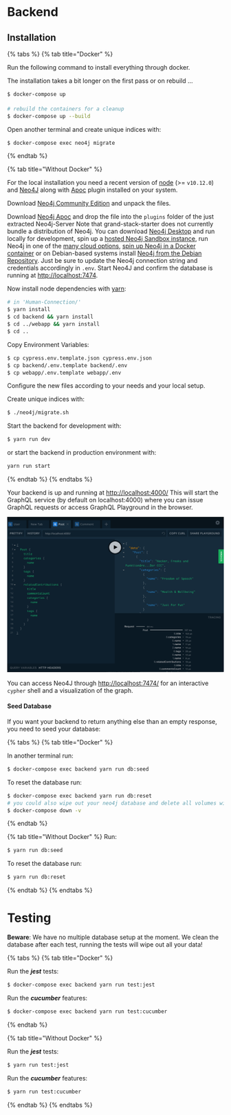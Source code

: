 # Backend

## Installation
{% tabs %}
{% tab title="Docker" %}

Run the following command to install everything through docker.

The installation takes a bit longer on the first pass or on rebuild ...

```bash
$ docker-compose up

# rebuild the containers for a cleanup
$ docker-compose up --build
```
Open another terminal and create unique indices with:

```bash
$ docker-compose exec neo4j migrate
```

{% endtab %}

{% tab title="Without Docker" %}

For the local installation you need a recent version of [node](https://nodejs.org/en/)
(&gt;= `v10.12.0`) and [Neo4J](https://neo4j.com/) along with
[Apoc](https://github.com/neo4j-contrib/neo4j-apoc-procedures) plugin installed
on your system.

Download [Neo4j Community Edition](https://neo4j.com/download-center/#releases) and unpack the files.

Download [Neo4j Apoc](https://github.com/neo4j-contrib/neo4j-apoc-procedures/releases) and drop the file into the `plugins` folder of the just extracted Neo4j-Server
Note that grand-stack-starter does not currently bundle a distribution of Neo4j. You can download [Neo4j Desktop](https://neo4j.com/download/) and run locally for development, spin up a [hosted Neo4j Sandbox instance](https://neo4j.com/download/), run Neo4j in one of the [many cloud options](https://neo4j.com/developer/guide-cloud-deployment/), [spin up Neo4j in a Docker container](https://neo4j.com/developer/docker/) or on Debian-based systems install [Neo4j from the Debian Repository](http://debian.neo4j.org/). Just be sure to update the Neo4j connection string and credentials accordingly in `.env`.
Start Neo4J and confirm the database is running at [http://localhost:7474](http://localhost:7474).

Now install node dependencies with [yarn](https://yarnpkg.com/en/):
```bash
# in 'Human-Connection/'
$ yarn install
$ cd backend && yarn install
$ cd ../webapp && yarn install
$ cd ..
```

Copy Environment Variables:
```bash
$ cp cypress.env.template.json cypress.env.json
$ cp backend/.env.template backend/.env
$ cp webapp/.env.template webapp/.env
```
Configure the new files according to your needs and your local setup.

Create unique indices with:

```bash
$ ./neo4j/migrate.sh
```

Start the backend for development with:
```bash
$ yarn run dev
```

or start the backend in production environment with:
```bash
yarn run start
```

{% endtab %}
{% endtabs %}

Your backend is up and running at [http://localhost:4000/](http://localhost:4000/)
This will start the GraphQL service \(by default on localhost:4000\) where you can issue GraphQL requests or access GraphQL Playground in the browser. 

![GraphQL Playground](../.gitbook/assets/graphql-playground.png)

You can access Neo4J through [http://localhost:7474/](http://localhost:7474/)
for an interactive `cypher` shell and a visualization of the graph.


#### Seed Database

If you want your backend to return anything else than an empty response, you
need to seed your database:

{% tabs %}
{% tab title="Docker" %}

In another terminal run:
```bash
$ docker-compose exec backend yarn run db:seed
```

To reset the database run:
```bash
$ docker-compose exec backend yarn run db:reset
# you could also wipe out your neo4j database and delete all volumes with:
$ docker-compose down -v
```
{% endtab %}

{% tab title="Without Docker" %}
Run:
```bash
$ yarn run db:seed
```

To reset the database run:
```bash
$ yarn run db:reset
```
{% endtab %}
{% endtabs %}


# Testing

**Beware**: We have no multiple database setup at the moment. We clean the database after each test, running the tests will wipe out all your data!


{% tabs %}
{% tab title="Docker" %}

Run the _**jest**_ tests:

```bash
$ docker-compose exec backend yarn run test:jest
```

Run the _**cucumber**_ features:

```bash
$ docker-compose exec backend yarn run test:cucumber
```

{% endtab %}

{% tab title="Without Docker" %}

Run the _**jest**_ tests:

```bash
$ yarn run test:jest
```

Run the _**cucumber**_ features:

```bash
$ yarn run test:cucumber
```

{% endtab %}
{% endtabs %}
